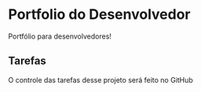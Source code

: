 # Portfolio do Desenvolvedor
 Portfólio para desenvolvedores!

## Tarefas

O controle das tarefas desse projeto será feito no GitHub